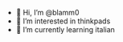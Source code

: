 - 👋 Hi, I’m @blamm0
- 👀 I’m interested in thinkpads
- 🌱 I’m currently learning italian

<!---
blamm0/blamm0 is a ✨ special ✨ repository because its `README.md` (this file) appears on your GitHub profile.
You can click the Preview link to take a look at your changes.
--->
